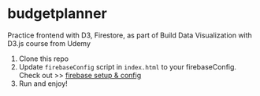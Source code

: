 # budgetplanner
Practice frontend with D3, Firestore, as part of Build Data Visualization with D3.js course from Udemy 

1. Clone this repo
2. Update `firebaseConfig` script in `index.html` to your firebaseConfig. Check out >> [firebase setup & config](https://firebase.google.com/docs/web/setup#config-object)
3. Run and enjoy!

